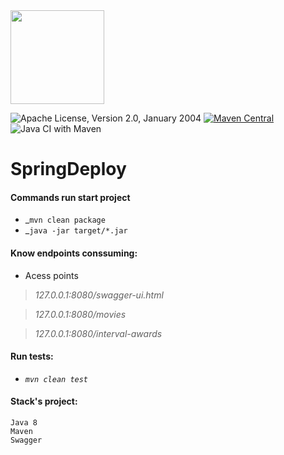 <img src="https://raw.githubusercontent.com/swagger-api/swagger.io/wordpress/images/assets/SWU-logo-clr.png" width="150">

![Apache License, Version 2.0, January 2004](https://img.shields.io/github/license/apache/maven.svg?label=License)
[![Maven Central](https://img.shields.io/maven-central/v/org.apache.maven/apache-maven.svg?label=Maven%20Central)](https://search.maven.org/#search%7Cgav%7C1%7Cg%3A%22org.apache.maven%22%20AND%20a%3A%22apache-maven%22)
![Java CI with Maven](https://github.com/dansotirakis/SpringDeploy/workflows/Java%20CI%20with%20Maven/badge.svg)
# SpringDeploy

  
#### Commands run start project 

- _`mvn clean package`
- _`java -jar target/*.jar`


#### Know endpoints conssuming:
  
  - Acess points
  
  > _127.0.0.1:8080/swagger-ui.html_
  
  > _127.0.0.1:8080/movies_

  > _127.0.0.1:8080/interval-awards_

  
#### Run tests: 
- _`mvn clean test`_


#### Stack's project:

    Java 8
    Maven
    Swagger